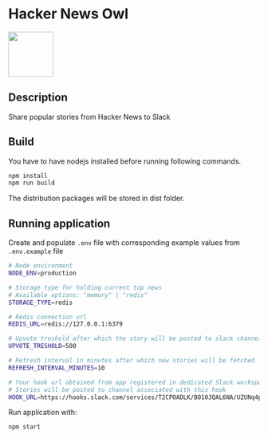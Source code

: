 # Hacker News Owl

<img src="https://i.ibb.co/W0gCz21/hn-owl-avatar.png" height="90" width="90">

## Description

Share popular stories from Hacker News to Slack

## Build

You have to have nodejs installed before running following commands.

```bash
npm install
npm run build
```

The distribution packages will be stored in dist folder.

## Running application

Create and populate `.env` file with corresponding example values from `.env.example` file

```bash
# Node environment
NODE_ENV=production

# Storage type for holding current top news
# Available options: "memory" | "redis"
STORAGE_TYPE=redis

# Redis connection url
REDIS_URL=redis://127.0.0.1:6379

# Upvote treshold after which the story will be posted to slack channel
UPVOTE_TRESHOLD=500

# Refresh interval in minutes after which new stories will be fetched
REFRESH_INTERVAL_MINUTES=10

# Your hook url obtained from app registered in dedicated Slack workspace
# Stories will be posted to channel associated with this hook
HOOK_URL=https://hooks.slack.com/services/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
```

Run application with:

```bash
npm start
```
